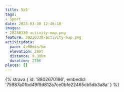 ```yaml
---
title: 5x5'
tags:
- Sport
date: 2023-03-30 12:46:10
images:
- 20230330-activity-map.png
feature: 20230330-activity-map.png
activitydata:
  pace: 4:60min/km
  elevation: 28mt
  distance: 9.30km
  duration: 2786
places: []
---
```


<!--more--> 

 [//]: # ({% figure { src: '20230330-activity-map.png', title: 'map' } %})


{% strava { id: '8802670186', embedId: '75987a01bd49f9d812a7ce0bfe22465cb5db3a8a' } %}